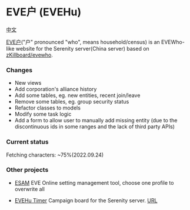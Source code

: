 # EVE户 (EVEHu)

[中文](README_CN.md)

[EVE户](https://www.evehu.cn/)("户" pronounced "who", means household/census) is an EVEWho-like website for the Serenity server(China server) based on [zKillboard/evewho](https://github.com/zKillboard/evewho).

### Changes
- New views
- Add corporation's alliance history
- Add some tables, eg. new entities, recent join/leave
- Remove some tables, eg. group security status
- Refactor classes to models
- Modify some task logic
- Add a form to allow user to manually add missing entity (due to the discontinuous ids in some ranges and the lack of third party APIs)

### Current status

Fetching characters: ~75%(2022.09.24)

### Other projects

- [ESAM](https://github.com/mintnick/ESAM)
EVE Online setting management tool, choose one profile to overwrite all

- [EVEHu Timer](https://github.com/mintnick/evehu_timer)
Campaign board for the Serenity server. [URL](https://timer.evehu.cn)